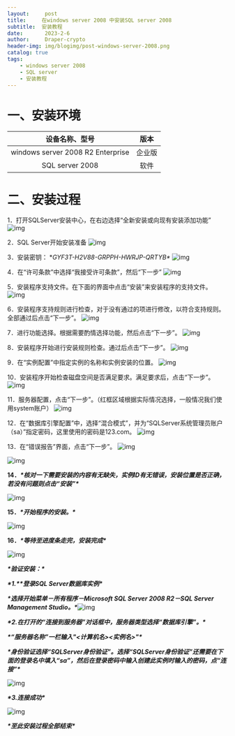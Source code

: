 ```yaml
---
layout:     post
title:     在windows server 2008 中安装SQL server 2008
subtitle:  安装教程
date:       2023-2-6
author:     Draper-crypto
header-img: img/blogimg/post-windows-server-2008.png
catalog: true
tags:
    - windows server 2008
    - SQL server
    - 安装教程
---
```


# 一、安装环境

| 设备名称、型号                    |  版本    |
| :-------------------------------: | :--: |
| windows server 2008 R2 Enterprise |   企业版   |
| SQL server 2008                   |    软件  |

# 二、安装过程

1．打开SQLServer安装中心，在右边选择“全新安装或向现有安装添加功能”
![img](https://typora-img-1301299232.cos.ap-shanghai.myqcloud.com/img/wps21.jpg)

2．SQL Server开始安装准备
![img](https://typora-img-1301299232.cos.ap-shanghai.myqcloud.com/img/wps22.jpg) 

3．安装密钥：
**GYF3T-H2V88-GRPPH-HWRJP-QRTYB\**
![img](https://typora-img-1301299232.cos.ap-shanghai.myqcloud.com/img/wps23.jpg)

4．在“许可条款”中选择“我接受许可条款”，然后“下一步”
![img](https://typora-img-1301299232.cos.ap-shanghai.myqcloud.com/img/wps24.jpg) 

5．安装程序支持文件。在下面的界面中点击“安装”来安装程序的支持文件。
![img](https://typora-img-1301299232.cos.ap-shanghai.myqcloud.com/img/wps25.jpg)

6．安装程序支持规则进行检查，对于没有通过的项进行修改，以符合支持规则。全部通过后点击“下一步”。
![img](https://typora-img-1301299232.cos.ap-shanghai.myqcloud.com/img/wps26.jpg)

7．进行功能选择。根据需要酌情选择功能，然后点击“下一步”。
![img](https://typora-img-1301299232.cos.ap-shanghai.myqcloud.com/img/wps27.jpg) 

8．安装程序开始进行安装规则检查。通过后点击“下一步”。
![img](https://typora-img-1301299232.cos.ap-shanghai.myqcloud.com/img/wps28.jpg) 

9．在“实例配置”中指定实例的名称和实例安装的位置。
![img](https://typora-img-1301299232.cos.ap-shanghai.myqcloud.com/img/wps29.jpg) 

10．安装程序开始检查磁盘空间是否满足要求。满足要求后，点击“下一步”。
![img](https://typora-img-1301299232.cos.ap-shanghai.myqcloud.com/img/wps30.jpg) 

11．服务器配置，点击“下一步”。（红框区域根据实际情况选择，一般情况我们使用system账户）
![img](https://typora-img-1301299232.cos.ap-shanghai.myqcloud.com/img/wps31.jpg) 

12．在“数据库引擎配置”中，选择“混合模式”，并为“SQLServer系统管理员账户（sa）”指定密码，这里使用的密码是123.com。
![img](https://typora-img-1301299232.cos.ap-shanghai.myqcloud.com/img/wps32.jpg) 

13．在“错误报告”界面，点击“下一步”。
![img](https://typora-img-1301299232.cos.ap-shanghai.myqcloud.com/img/wps33.jpg)

![img](https://typora-img-1301299232.cos.ap-shanghai.myqcloud.com/img/wps34.jpg) 






























**14．*****\*核对一下需要安装的内容有无缺失，实例ID有无错误，安装位置是否正确，若没有问题则点击“安装”\****

![img](https://typora-img-1301299232.cos.ap-shanghai.myqcloud.com/img/wps35.jpg) 

**15．*****\*开始程序的安装。\****

![img](https://typora-img-1301299232.cos.ap-shanghai.myqcloud.com/img/wps36.jpg) 

**16．*****\*等待至进度条走完，安装完成\****

![img](https://typora-img-1301299232.cos.ap-shanghai.myqcloud.com/img/wps37.jpg) 

 

 

 

 

 

 

 

 

 

 

 

 

 

 

 

 

 

 

 

***\*验证安装：\****

***\*1.\*******\*登录SQL Server数据库实例\****

***\*选择开始菜单－所有程序－Microsoft SQL Server 2008 R2－SQL Server Management Studio。\****![img](https://typora-img-1301299232.cos.ap-shanghai.myqcloud.com/img/wps38.jpg)

***\*2.在打开的“连接到服务器”对话框中，服务器类型选择“数据库引擎”。\****

***\*“服务器名称”一栏输入"<计算机名>\<实例名>"\****

***\*身份验证选择“SQLServer身份验证”。选择“SQLServer身份验证”还需要在下面的登录名中填入“sa”，然后在登录密码中输入创建此实例时输入的密码，点“连接”\****

![img](https://typora-img-1301299232.cos.ap-shanghai.myqcloud.com/img/wps39.jpg) 

 

 

 

 

 

***\*3.连接成功\****

![img](https://typora-img-1301299232.cos.ap-shanghai.myqcloud.com/img/wps40.jpg) 

***\*至此安装过程全部结束\****
